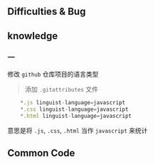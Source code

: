 ## Difficulties & Bug

## knowledge

### 一

修改 `github` 仓库项目的语言类型

> 添加 `.gitattributes` 文件

```js
    *.js linguist-language=javascript
    *.css linguist-language=javascript
    *.html linguist-language=javascript
```

意思是将 `.js`, `.css`, `.html` 当作 `javascript` 来统计

## Common Code

